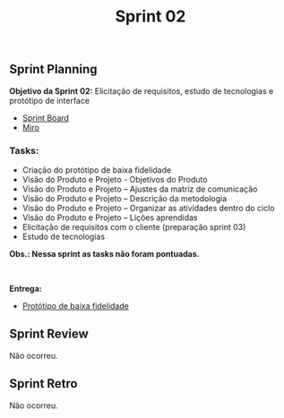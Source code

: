 <h1 align="center"><b>Sprint 02</b></h1>

<br>

## Sprint Planning

**Objetivo da Sprint 02:** Elicitação de requisitos, estudo de tecnologias e protótipo de interface

- [Sprint Board](https://trello.com/b/hObguyFv/sprint-board)
- [Miro](https://miro.com/app/board/uXjVPFFIyc4=/)

### Tasks:
  - Criação do protótipo de baixa fidelidade
  - Visão do Produto e Projeto - Objetivos do Produto
  - Visão do Produto e Projeto – Ajustes da matriz de comunicação
  - Visão do Produto e Projeto – Descrição da metodologia
  - Visão do Produto e Projeto – Organizar as atividades dentro do ciclo
  - Visão do Produto e Projeto – Lições aprendidas
  - Elicitação de requisitos com o cliente (preparação sprint 03)
  - Estudo de tecnologias

**Obs.: Nessa sprint as tasks não foram pontuadas.**

<br>

**Entrega:**
  - [Protótipo de baixa fidelidade](https://www.figma.com/file/8BQdYAuernJgZBrBaPn2Kt/Untitled?node-id=0%3A1&t=NCnODk4J4sFCdtOk-1)

## Sprint Review 
Não ocorreu.

## Sprint Retro
Não ocorreu.
